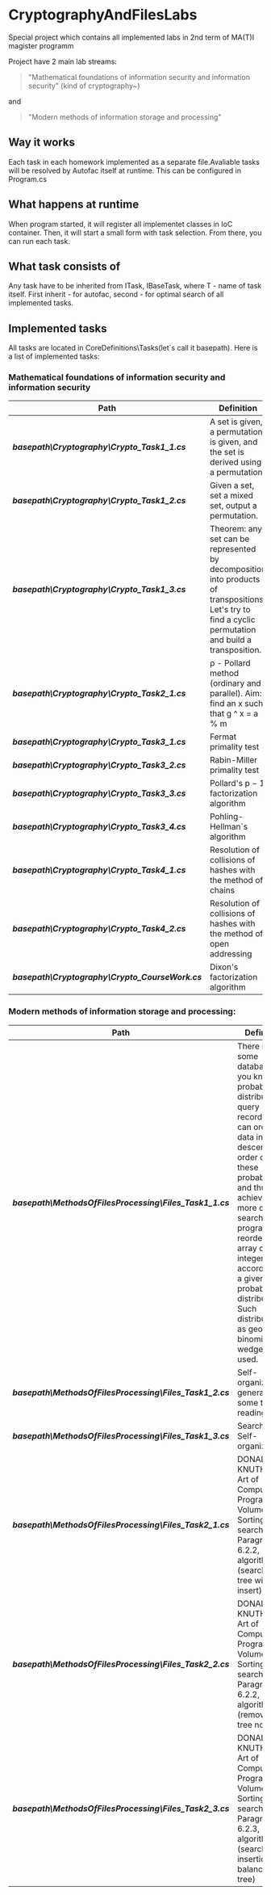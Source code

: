# CryptographyAndFilesLabs

Special project which contains all implemented labs in 2nd term of MA(T)I magister programm

Project have 2 main lab streams:

  >"Mathematical foundations of information security and information security" (kind of cryptography~) 

and

  >"Modern methods of information storage and processing"

## Way it works ##

Each task in each homework implemented as a separate file.Avaliable tasks will be resolved by Autofac itself at runtime. This can be configured in Program.cs

## What happens at runtime ##

When program started, it will register all implementet classes in IoC container. Then, it will start a small form with task selection. From there, you can run each task.

## What task consists of ##

Any task have to be inherited from ITask<T>, IBaseTask, where T - name of task itself. First inherit - for autofac, second - for optimal search of all implemented tasks.

## Implemented tasks ##

All tasks are located in CoreDefinitions\Tasks(let`s call it basepath). Here is a list of implemented tasks:

### Mathematical foundations of information security and information security ###

Path | Definition
--------------------------------------------------------|----------------------------------------------------
___basepath\Cryptography\Crypto_Task1_1.cs___|A set is given, a permutation is given, and the set is derived using a permutation.
___basepath\Cryptography\Crypto_Task1_2.cs___|Given a set, set a mixed set, output a permutation.
___basepath\Cryptography\Crypto_Task1_3.cs___|Theorem: any set can be represented by decomposition into products of transpositions. Let's try to find a cyclic permutation and build a transposition.
___basepath\Cryptography\Crypto_Task2_1.cs___|ρ - Pollard method (ordinary and parallel). Aim: find an x such that g ^ x = a % m
___basepath\Cryptography\Crypto_Task3_1.cs___|Fermat primality test
___basepath\Cryptography\Crypto_Task3_2.cs___|Rabin-Miller primality test
___basepath\Cryptography\Crypto_Task3_3.cs___|Pollard's p − 1 factorization algorithm
___basepath\Cryptography\Crypto_Task3_4.cs___|Pohling-Hellman`s algorithm
___basepath\Cryptography\Crypto_Task4_1.cs___|Resolution of collisions of hashes with the method of chains
___basepath\Cryptography\Crypto_Task4_2.cs___|Resolution of collisions of hashes with the method of open addressing
___basepath\Cryptography\Crypto_CourseWork.cs___|Dixon's factorization algorithm

### Modern methods of information storage and processing: ###

Path|Definition
--------------------------------------------------------|----------------------------------------------------
___basepath\MethodsOfFilesProcessing\Files_Task1_1.cs___|There is some database. If you know the probability distribution of query records, you can order the data in descending order of these probabilities, and thus, to achieve a more optimal search. The program reorders an array of integer keys according to a given probability distribution. Such distributions as geometric, binomial and wedge are used.
___basepath\MethodsOfFilesProcessing\Files_Task1_2.cs___|Self-organized file generation + some test readings
___basepath\MethodsOfFilesProcessing\Files_Task1_3.cs___|Search in Self-organized file
___basepath\MethodsOfFilesProcessing\Files_Task2_1.cs___|DONALD E. KNUTH. The Art of Computer Programming. Volume 3. Sorting and searching. Paragraph 6.2.2, algorithm T (search for a tree with an insert)
___basepath\MethodsOfFilesProcessing\Files_Task2_2.cs___|DONALD E. KNUTH. The Art of Computer Programming. Volume 3. Sorting and searching. Paragraph 6.2.2, algorithm D (removal of a tree node)
___basepath\MethodsOfFilesProcessing\Files_Task2_3.cs___|DONALD E. KNUTH. The Art of Computer Programming. Volume 3. Sorting and searching. Paragraph 6.2.3, algorithm A (search with insertion on a balanced tree)